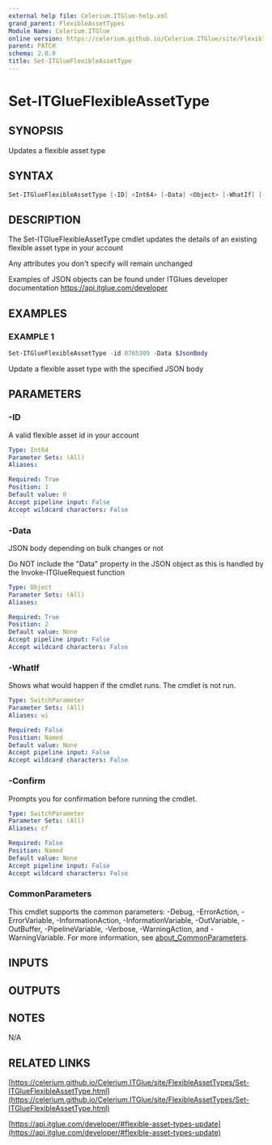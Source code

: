 ```yaml
---
external help file: Celerium.ITGlue-help.xml
grand_parent: FlexibleAssetTypes
Module Name: Celerium.ITGlue
online version: https://celerium.github.io/Celerium.ITGlue/site/FlexibleAssetTypes/Set-ITGlueFlexibleAssetType.html
parent: PATCH
schema: 2.0.0
title: Set-ITGlueFlexibleAssetType
---
```


# Set-ITGlueFlexibleAssetType

## SYNOPSIS
Updates a flexible asset type

## SYNTAX

```powershell
Set-ITGlueFlexibleAssetType [-ID] <Int64> [-Data] <Object> [-WhatIf] [-Confirm] [<CommonParameters>]
```

## DESCRIPTION
The Set-ITGlueFlexibleAssetType cmdlet updates the details of an
existing flexible asset type in your account

Any attributes you don't specify will remain unchanged

Examples of JSON objects can be found under ITGlues developer documentation
    https://api.itglue.com/developer

## EXAMPLES

### EXAMPLE 1
```powershell
Set-ITGlueFlexibleAssetType -id 8765309 -Data $JsonBody
```

Update a flexible asset type with the specified JSON body

## PARAMETERS

### -ID
A valid flexible asset id in your account

```yaml
Type: Int64
Parameter Sets: (All)
Aliases:

Required: True
Position: 1
Default value: 0
Accept pipeline input: False
Accept wildcard characters: False
```

### -Data
JSON body depending on bulk changes or not

Do NOT include the "Data" property in the JSON object as this is handled
by the Invoke-ITGlueRequest function

```yaml
Type: Object
Parameter Sets: (All)
Aliases:

Required: True
Position: 2
Default value: None
Accept pipeline input: False
Accept wildcard characters: False
```

### -WhatIf
Shows what would happen if the cmdlet runs.
The cmdlet is not run.

```yaml
Type: SwitchParameter
Parameter Sets: (All)
Aliases: wi

Required: False
Position: Named
Default value: None
Accept pipeline input: False
Accept wildcard characters: False
```

### -Confirm
Prompts you for confirmation before running the cmdlet.

```yaml
Type: SwitchParameter
Parameter Sets: (All)
Aliases: cf

Required: False
Position: Named
Default value: None
Accept pipeline input: False
Accept wildcard characters: False
```

### CommonParameters
This cmdlet supports the common parameters: -Debug, -ErrorAction, -ErrorVariable, -InformationAction, -InformationVariable, -OutVariable, -OutBuffer, -PipelineVariable, -Verbose, -WarningAction, and -WarningVariable. For more information, see [about_CommonParameters](http://go.microsoft.com/fwlink/?LinkID=113216).

## INPUTS

## OUTPUTS

## NOTES
N/A

## RELATED LINKS

[https://celerium.github.io/Celerium.ITGlue/site/FlexibleAssetTypes/Set-ITGlueFlexibleAssetType.html](https://celerium.github.io/Celerium.ITGlue/site/FlexibleAssetTypes/Set-ITGlueFlexibleAssetType.html)

[https://api.itglue.com/developer/#flexible-asset-types-update](https://api.itglue.com/developer/#flexible-asset-types-update)

